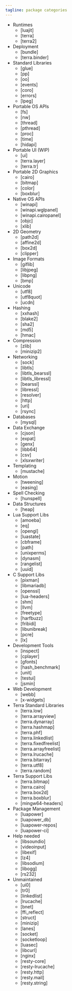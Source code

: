 ```yaml
---
tagline: package categories
---
```


* Runtimes
	* [luajit]
	* [terra]
	* [terra2]
* Deployment
	* [bundle]
	* [terra.binder]
* Standard Libraries
	* [glue]
	* [pp]
	* [oo]
	* [events]
	* [coro]
	* [errors]
	* [lpeg]
* Portable OS APIs
	* [fs]
	* [nw]
	* [thread]
	* [pthread]
	* [proc]
	* [time]
	* [hidapi]
* Portable UI (WIP)
	* [ui]
	* [terra.layer]
	* [terra.tr]
* Portable 2D Graphics
	* [cairo]
	* [bitmap]
	* [color]
	* [boxblur]
* Native OS APIs
	* [winapi]
	* [winapi.wglpanel]
	* [winapi.cairopanel]
	* [objc]
	* [xlib]
* 2D Geometry
	* [path2d]
	* [affine2d]
	* [box2d]
	* [clipper]
* Image Formats
	* [giflib]
	* [libjpeg]
	* [libpng]
	* [bmp]
* Unicode
	* [utf8]
	* [utf8quot]
	* [ucdn]
* Hashing
	* [xxhash]
	* [blake2]
	* [sha2]
	* [md5]
	* [hmac]
* Compression
	* [zlib]
	* [minizip2]
* Networking
	* [sock]
	* [libtls]
	* [libtls_bearssl]
	* [libtls_libressl]
	* [bearssl]
	* [libressl]
	* [resolver]
	* [http]
	* [uri]
	* [rsync]
* Databases
	* [mysql]
* Data Exchange
	* [cjson]
	* [expat]
	* [genx]
	* [libb64]
	* [csv]
	* [xlsxwriter]
* Templating
	* [mustache]
* Motion
	* [tweening]
	* [easing]
* Spell Checking
	* [hunspell]
* Data Structures
	* [heap]
* Lua Support Libs
	* [amoeba]
	* [eq]
	* [opengl]
	* [luastate]
	* [cbframe]
	* [path]
	* [unixperms]
	* [dynasm]
	* [rangelist]
	* [uuid]
* C Support Libs
	* [pixman]
	* [libmariadb]
	* [openssl]
	* [lua-headers]
	* [shm]
	* [llvm]
	* [freetype]
	* [harfbuzz]
	* [fribidi]
	* [libunibreak]
	* [pcre]
	* [lx]
* Development Tools
	* [inspect]
	* [cplayer]
	* [gfonts]
	* [hash_benchmark]
	* [unit]
	* [testui]
	* [jsmin]
* Web Development
	* [webb]
	* [x-widgets]
* Terra Standard Libraries
   * [terra.low]
   * [terra.arrayview]
   * [terra.dynarray]
	* [terra.hashmap]
	* [terra.phf]
	* [terra.linkedlist]
	* [terra.fixedfreelist]
	* [terra.arrayfreelist]
	* [terra.lrucache]
	* [terra.bitarray]
	* [terra.utf8]
	* [terra.random]
* Terra Support Libs
	* [terra.bitmap]
	* [terra.cairo]
	* [terra.box2d]
	* [terra.boxblur]
	* [mingw64-headers]
* Package Management
	* [luapower]
	* [luapower_db]
	* [luapower-repos]
	* [luapower-ci]
* Help needed
	* [libsoundio]
	* [videoinput]
	* [libexif]
	* [lz4]
	* [libsodium]
	* [libogg]
	* [rs232]
* Unmaintained
	* [ui0]
	* [tr0]
	* [linkedlist]
	* [lrucache]
	* [bnet]
	* [ffi_reflect]
	* [struct]
	* [minizip]
	* [lanes]
	* [socket]
	* [socketloop]
	* [luasec]
	* [libcurl]
	* [nginx]
   * [resty-core]
   * [resty-lrucache]
   * [resty.http]
   * [resty.mail]
   * [resty.string]
